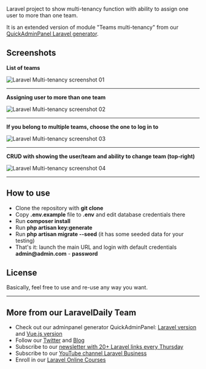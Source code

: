 Laravel project to show multi-tenancy function with ability to assign one user to more than one team.

It is an extended version of module "Teams multi-tenancy" from our [QuickAdminPanel Laravel generator](https://quickadminpanel.com).

## Screenshots

__List of teams__

![Laravel Multi-tenancy screenshot 01](https://laraveldaily.com/wp-content/uploads/2018/11/tenancy-demo-01-teams.png)

---

__Assigning user to more than one team__

![Laravel Multi-tenancy screenshot 02](https://laraveldaily.com/wp-content/uploads/2018/11/tenancy-demo-02-multi-teams.png)

---

__If you belong to multiple teams, choose the one to log in to__

![Laravel Multi-tenancy screenshot 03](https://laraveldaily.com/wp-content/uploads/2018/11/tenancy-demo-03-choose-team.png)

---

__CRUD with showing the user/team and ability to change team (top-right)__

![Laravel Multi-tenancy screenshot 04](https://laraveldaily.com/wp-content/uploads/2018/11/tenancy-demo-04-products.png)

---


## How to use

- Clone the repository with __git clone__
- Copy __.env.example__ file to __.env__ and edit database credentials there
- Run __composer install__
- Run __php artisan key:generate__
- Run __php artisan migrate --seed__ (it has some seeded data for your testing)
- That's it: launch the main URL and login with default credentials __admin@admin.com__ - __password__

## License

Basically, feel free to use and re-use any way you want.

---

## More from our LaravelDaily Team

- Check out our adminpanel generator QuickAdminPanel: [Laravel version](https://quickadminpanel.com) and [Vue.js version](https://vue.quickadminpanel.com)
- Follow our [Twitter](https://twitter.com/dailylaravel) and [Blog](http://laraveldaily.com/blog)
- Subscribe to our [newsletter with 20+ Laravel links every Thursday](http://laraveldaily.com/weekly-laravel-newsletter/)
- Subscribe to our [YouTube channel Laravel Business](https://www.youtube.com/channel/UCTuplgOBi6tJIlesIboymGA)
- Enroll in our [Laravel Online Courses](https://laraveldaily.teachable.com/)
